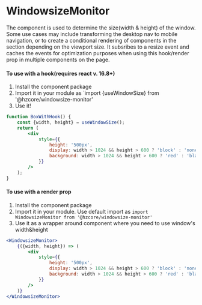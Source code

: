 # WindowsizeMonitor

The component is used to determine the size(width & height) of the window. Some
use cases may include transforming the desktop nav to mobile navigation, or
to create a conditional rendering of components in the section depending on the
viewport size. It subsribes to a resize event and caches the events for optimization
purposes when using this hook/render prop in multiple components on the page.

#### To use with a hook(requires react v. 16.8+)

1. Install the component package
2. Import it in your module as `import {useWindowSize} from '@hzcore/windowsize-monitor'
3. Use it!

```jsx
function BoxWithHook() {
    const {width, height} = useWindowSize();
    return (
        <div
            style={{
                height: '500px',
                display: width > 1024 && height > 600 ? 'block' : 'none',
                background: width > 1024 && height > 600 ? 'red' : 'black',
            }}
        />
    );
}
```

#### To use with a render prop

1. Install the component package
2. Import it in your module. Use default import as `import WindowsizeMonitor from '@hzcore/windowsize-monitor'`
3. Use it as a wrapper around component where you need to use window's width&height

```jsx
<WindowsizeMonitor>
    {({width, height}) => (
        <div
            style={{
                height: '500px',
                display: width > 1024 && height > 600 ? 'block' : 'none',
                background: width > 1024 && height > 600 ? 'red' : 'black',
            }}
        />
    )}
</WindowsizeMonitor>
```
